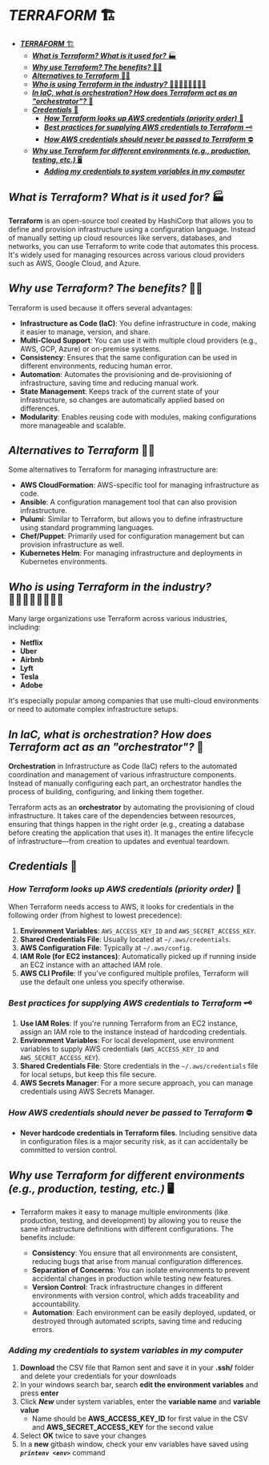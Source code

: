 # ***TERRAFORM*** 🏗️
- [***TERRAFORM*** 🏗️](#terraform-️)
  - [***What is Terraform? What is it used for?*** 🏭](#what-is-terraform-what-is-it-used-for-)
  - [***Why use Terraform? The benefits?*** 👍🏾](#why-use-terraform-the-benefits-)
  - [***Alternatives to Terraform*** 🧟‍♀️](#alternatives-to-terraform-️)
  - [***Who is using Terraform in the industry?*** 👨🏾‍👩🏾‍👧🏾‍👦🏾](#who-is-using-terraform-in-the-industry-)
  - [***In IaC, what is orchestration? How does Terraform act as an "orchestrator"?*** 🎺](#in-iac-what-is-orchestration-how-does-terraform-act-as-an-orchestrator-)
  - [***Credentials*** 🔐](#credentials-)
    - [***How Terraform looks up AWS credentials (priority order)*** 🎁](#how-terraform-looks-up-aws-credentials-priority-order-)
    - [***Best practices for supplying AWS credentials to Terraform*** 🗝️](#best-practices-for-supplying-aws-credentials-to-terraform-️)
    - [***How AWS credentials should never be passed to Terraform*** ⛔](#how-aws-credentials-should-never-be-passed-to-terraform-)
  - [***Why use Terraform for different environments (e.g., production, testing, etc.)*** 🖥️](#why-use-terraform-for-different-environments-eg-production-testing-etc-️)
    - [***Adding my credentials to system variables in my computer***](#adding-my-credentials-to-system-variables-in-my-computer)


## ***What is Terraform? What is it used for?*** 🏭

**Terraform** is an open-source tool created by HashiCorp that allows you to define and provision infrastructure using a configuration language. Instead of manually setting up cloud resources like servers, databases, and networks, you can use Terraform to write code that automates this process. It's widely used for managing resources across various cloud providers such as AWS, Google Cloud, and Azure.

## ***Why use Terraform? The benefits?*** 👍🏾

Terraform is used because it offers several advantages:

- **Infrastructure as Code (IaC)**: You define infrastructure in code, making it easier to manage, version, and share.
- **Multi-Cloud Support**: You can use it with multiple cloud providers (e.g., AWS, GCP, Azure) or on-premise systems.
- **Consistency**: Ensures that the same configuration can be used in different environments, reducing human error.
- **Automation**: Automates the provisioning and de-provisioning of infrastructure, saving time and reducing manual work.
- **State Management**: Keeps track of the current state of your infrastructure, so changes are automatically applied based on differences.
- **Modularity**: Enables reusing code with modules, making configurations more manageable and scalable.

## ***Alternatives to Terraform*** 🧟‍♀️

Some alternatives to Terraform for managing infrastructure are:

- **AWS CloudFormation**: AWS-specific tool for managing infrastructure as code.
- **Ansible**: A configuration management tool that can also provision infrastructure.
- **Pulumi**: Similar to Terraform, but allows you to define infrastructure using standard programming languages.
- **Chef/Puppet**: Primarily used for configuration management but can provision infrastructure as well.
- **Kubernetes Helm**: For managing infrastructure and deployments in Kubernetes environments.

## ***Who is using Terraform in the industry?*** 👨🏾‍👩🏾‍👧🏾‍👦🏾

Many large organizations use Terraform across various industries, including:

- **Netflix**
- **Uber**
- **Airbnb**
- **Lyft**
- **Tesla**
- **Adobe**

It's especially popular among companies that use multi-cloud environments or need to automate complex infrastructure setups.

## ***In IaC, what is orchestration? How does Terraform act as an "orchestrator"?*** 🎺

**Orchestration** in Infrastructure as Code (IaC) refers to the automated coordination and management of various infrastructure components. Instead of manually configuring each part, an orchestrator handles the process of building, configuring, and linking them together.

Terraform acts as an **orchestrator** by automating the provisioning of cloud infrastructure. It takes care of the dependencies between resources, ensuring that things happen in the right order (e.g., creating a database before creating the application that uses it). It manages the entire lifecycle of infrastructure—from creation to updates and eventual teardown.

## ***Credentials*** 🔐

### ***How Terraform looks up AWS credentials (priority order)*** 🎁

When Terraform needs access to AWS, it looks for credentials in the following order (from highest to lowest precedence):

1. **Environment Variables**: `AWS_ACCESS_KEY_ID` and `AWS_SECRET_ACCESS_KEY`.
2. **Shared Credentials File**: Usually located at `~/.aws/credentials`.
3. **AWS Configuration File**: Typically at `~/.aws/config`.
4. **IAM Role (for EC2 instances)**: Automatically picked up if running inside an EC2 instance with an attached IAM role.
5. **AWS CLI Profile**: If you've configured multiple profiles, Terraform will use the default one unless you specify otherwise.

### ***Best practices for supplying AWS credentials to Terraform*** 🗝️

1. **Use IAM Roles**: If you're running Terraform from an EC2 instance, assign an IAM role to the instance instead of hardcoding credentials.
2. **Environment Variables**: For local development, use environment variables to supply AWS credentials (`AWS_ACCESS_KEY_ID` and `AWS_SECRET_ACCESS_KEY`).
3. **Shared Credentials File**: Store credentials in the `~/.aws/credentials` file for local setups, but keep this file secure.
4. **AWS Secrets Manager**: For a more secure approach, you can manage credentials using AWS Secrets Manager.

### ***How AWS credentials should never be passed to Terraform*** ⛔

- **Never hardcode credentials in Terraform files**. Including sensitive data in configuration files is a major security risk, as it can accidentally be committed to version control.

## ***Why use Terraform for different environments (e.g., production, testing, etc.)*** 🖥️

- Terraform makes it easy to manage multiple environments (like production, testing, and development) by allowing you to reuse the same infrastructure definitions with different configurations. The benefits include:

  - **Consistency**: You ensure that all environments are consistent, reducing bugs that arise from manual configuration differences.
  - **Separation of Concerns**: You can isolate environments to prevent accidental changes in production while testing new features.
  - **Version Control**: Track infrastructure changes in different environments with version control, which adds traceability and accountability.
  - **Automation**: Each environment can be easily deployed, updated, or destroyed through automated scripts, saving time and reducing errors.

### ***Adding my credentials to system variables in my computer***
1. **Download** the CSV file that Ramon sent and save it in your **.ssh/** folder and delete your credentials for your downloads
2. In your windows search bar, search **edit the environment variables** and press **enter**
3. Click ***New*** under system variables, enter the **variable name** and **variable value**
   - Name should be **AWS_ACCESS_KEY_ID** for first value in the CSV and **AWS_SECRET_ACCESS_KEY** for the second value 
4. Select **OK** twice to save your changes
5. In a **new** gitbash window, check your env variables have saved using ***`printenv <env>`*** command